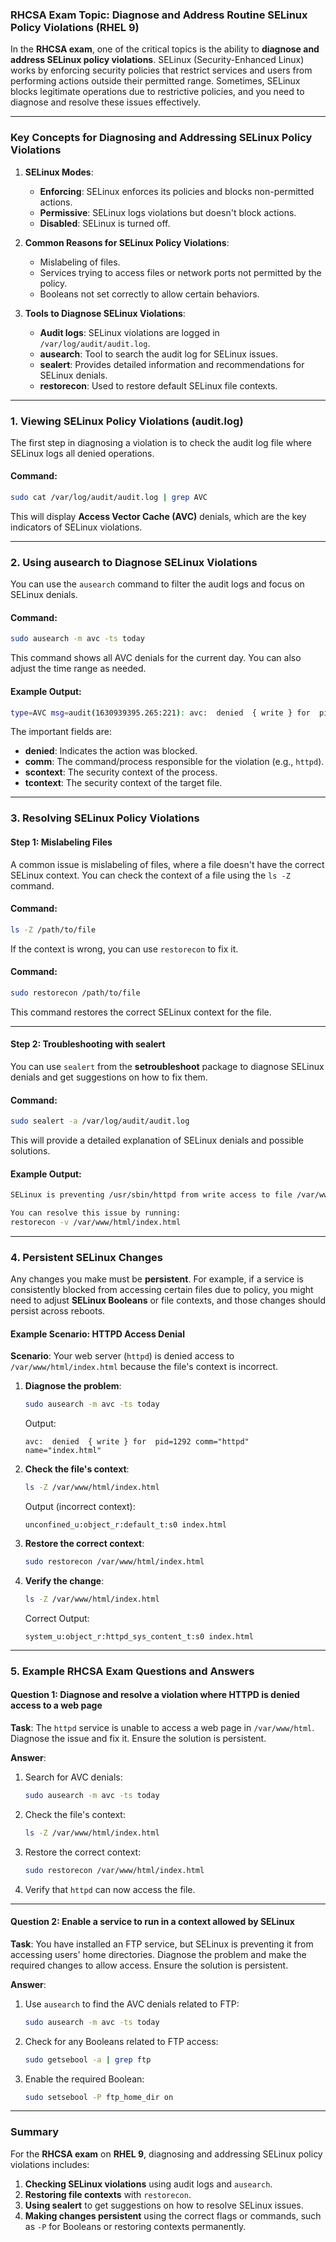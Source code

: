### **RHCSA Exam Topic: Diagnose and Address Routine SELinux Policy Violations (RHEL 9)**

In the **RHCSA exam**, one of the critical topics is the ability to **diagnose and address SELinux policy violations**. SELinux (Security-Enhanced Linux) works by enforcing security policies that restrict services and users from performing actions outside their permitted range. Sometimes, SELinux blocks legitimate operations due to restrictive policies, and you need to diagnose and resolve these issues effectively.

---

### **Key Concepts for Diagnosing and Addressing SELinux Policy Violations**

1. **SELinux Modes**: 
   - **Enforcing**: SELinux enforces its policies and blocks non-permitted actions.
   - **Permissive**: SELinux logs violations but doesn't block actions.
   - **Disabled**: SELinux is turned off.

2. **Common Reasons for SELinux Policy Violations**:
   - Mislabeling of files.
   - Services trying to access files or network ports not permitted by the policy.
   - Booleans not set correctly to allow certain behaviors.

3. **Tools to Diagnose SELinux Violations**:
   - **Audit logs**: SELinux violations are logged in `/var/log/audit/audit.log`.
   - **ausearch**: Tool to search the audit log for SELinux issues.
   - **sealert**: Provides detailed information and recommendations for SELinux denials.
   - **restorecon**: Used to restore default SELinux file contexts.

---

### **1. Viewing SELinux Policy Violations (audit.log)**

The first step in diagnosing a violation is to check the audit log file where SELinux logs all denied operations.

#### **Command**:
```bash
sudo cat /var/log/audit/audit.log | grep AVC
```

This will display **Access Vector Cache (AVC)** denials, which are the key indicators of SELinux violations.

---

### **2. Using ausearch to Diagnose SELinux Violations**

You can use the `ausearch` command to filter the audit logs and focus on SELinux denials.

#### **Command**:
```bash
sudo ausearch -m avc -ts today
```

This command shows all AVC denials for the current day. You can also adjust the time range as needed.

#### Example Output:
```bash
type=AVC msg=audit(1630939395.265:221): avc:  denied  { write } for  pid=1292 comm="httpd" name="index.html" dev="sda1" ino=12345 scontext=system_u:system_r:httpd_t:s0 tcontext=unconfined_u:object_r:default_t:s0 tclass=file
```

The important fields are:
- **denied**: Indicates the action was blocked.
- **comm**: The command/process responsible for the violation (e.g., `httpd`).
- **scontext**: The security context of the process.
- **tcontext**: The security context of the target file.

---

### **3. Resolving SELinux Policy Violations**

#### **Step 1: Mislabeling Files**

A common issue is mislabeling of files, where a file doesn't have the correct SELinux context. You can check the context of a file using the `ls -Z` command.

#### **Command**:
```bash
ls -Z /path/to/file
```

If the context is wrong, you can use `restorecon` to fix it.

#### **Command**:
```bash
sudo restorecon /path/to/file
```

This command restores the correct SELinux context for the file.

---

#### **Step 2: Troubleshooting with sealert**

You can use `sealert` from the **setroubleshoot** package to diagnose SELinux denials and get suggestions on how to fix them.

#### **Command**:
```bash
sudo sealert -a /var/log/audit/audit.log
```

This will provide a detailed explanation of SELinux denials and possible solutions.

#### Example Output:
```bash
SELinux is preventing /usr/sbin/httpd from write access to file /var/www/html/index.html.

You can resolve this issue by running:
restorecon -v /var/www/html/index.html
```

---

### **4. Persistent SELinux Changes**

Any changes you make must be **persistent**. For example, if a service is consistently blocked from accessing certain files due to policy, you might need to adjust **SELinux Booleans** or file contexts, and those changes should persist across reboots.

#### Example Scenario: HTTPD Access Denial

**Scenario**: Your web server (`httpd`) is denied access to `/var/www/html/index.html` because the file's context is incorrect.

1. **Diagnose the problem**:
   ```bash
   sudo ausearch -m avc -ts today
   ```

   Output:
   ```
   avc:  denied  { write } for  pid=1292 comm="httpd" name="index.html"
   ```

2. **Check the file's context**:
   ```bash
   ls -Z /var/www/html/index.html
   ```

   Output (incorrect context):
   ```
   unconfined_u:object_r:default_t:s0 index.html
   ```

3. **Restore the correct context**:
   ```bash
   sudo restorecon /var/www/html/index.html
   ```

4. **Verify the change**:
   ```bash
   ls -Z /var/www/html/index.html
   ```

   Correct Output:
   ```
   system_u:object_r:httpd_sys_content_t:s0 index.html
   ```

---

### **5. Example RHCSA Exam Questions and Answers**

#### **Question 1: Diagnose and resolve a violation where HTTPD is denied access to a web page**

**Task**: The `httpd` service is unable to access a web page in `/var/www/html`. Diagnose the issue and fix it. Ensure the solution is persistent.

**Answer**:
1. Search for AVC denials:
   ```bash
   sudo ausearch -m avc -ts today
   ```

2. Check the file's context:
   ```bash
   ls -Z /var/www/html/index.html
   ```

3. Restore the correct context:
   ```bash
   sudo restorecon /var/www/html/index.html
   ```

4. Verify that `httpd` can now access the file.

---

#### **Question 2: Enable a service to run in a context allowed by SELinux**

**Task**: You have installed an FTP service, but SELinux is preventing it from accessing users' home directories. Diagnose the problem and make the required changes to allow access. Ensure the solution is persistent.

**Answer**:
1. Use `ausearch` to find the AVC denials related to FTP:
   ```bash
   sudo ausearch -m avc -ts today
   ```

2. Check for any Booleans related to FTP access:
   ```bash
   sudo getsebool -a | grep ftp
   ```

3. Enable the required Boolean:
   ```bash
   sudo setsebool -P ftp_home_dir on
   ```

---

### **Summary**

For the **RHCSA exam** on **RHEL 9**, diagnosing and addressing SELinux policy violations includes:

1. **Checking SELinux violations** using audit logs and `ausearch`.
2. **Restoring file contexts** with `restorecon`.
3. **Using sealert** to get suggestions on how to resolve SELinux issues.
4. **Making changes persistent** using the correct flags or commands, such as `-P` for Booleans or restoring contexts permanently.
